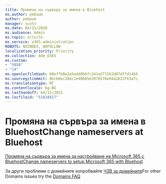 ```yaml
---
title: Промяна на сървъра за имена в Bluehost
ms.author: pebaum
author: pebaum
manager: scotv
ms.date: 04/21/2020
ms.audience: Admin
ms.topic: article
ms.service: o365-administration
ROBOTS: NOINDEX, NOFOLLOW
localization_priority: Priority
ms.collection: Adm_O365
ms.custom:
- "5858"
- "14"
ms.openlocfilehash: 60effb8e2a5e4d0bb7c241ed71562d87dffd14b5
ms.sourcegitcommit: 8bc60ec34bc1e40685e3976576e04a2623f63a7c
ms.translationtype: MT
ms.contentlocale: bg-BG
ms.lasthandoff: 04/15/2021
ms.locfileid: "51818817"
---
```

# <a name="change-nameservers-at-bluehost"></a><span data-ttu-id="4abcd-102">Промяна на сървъра за имена в Bluehost</span><span class="sxs-lookup"><span data-stu-id="4abcd-102">Change nameservers at Bluehost</span></span>

[<span data-ttu-id="4abcd-103">Промяна на сървъра за имена за настройване на Microsoft 365 с Bluehost</span><span class="sxs-lookup"><span data-stu-id="4abcd-103">Change nameservers to setup Microsoft 365 with Bluehost</span></span>](https://docs.microsoft.com/microsoft-365/admin/dns/change-nameservers-at-bluehost?view=o365-worldwide)

<span data-ttu-id="4abcd-104">За други проблеми с домейните изпробвайте  [ЧЗВ за домейните](https://docs.microsoft.com/microsoft-365/admin/setup/domains-faq?view=o365-worldwide)</span><span class="sxs-lookup"><span data-stu-id="4abcd-104">For other Domains issues try the  [Domains FAQ](https://docs.microsoft.com/microsoft-365/admin/setup/domains-faq?view=o365-worldwide)</span></span>